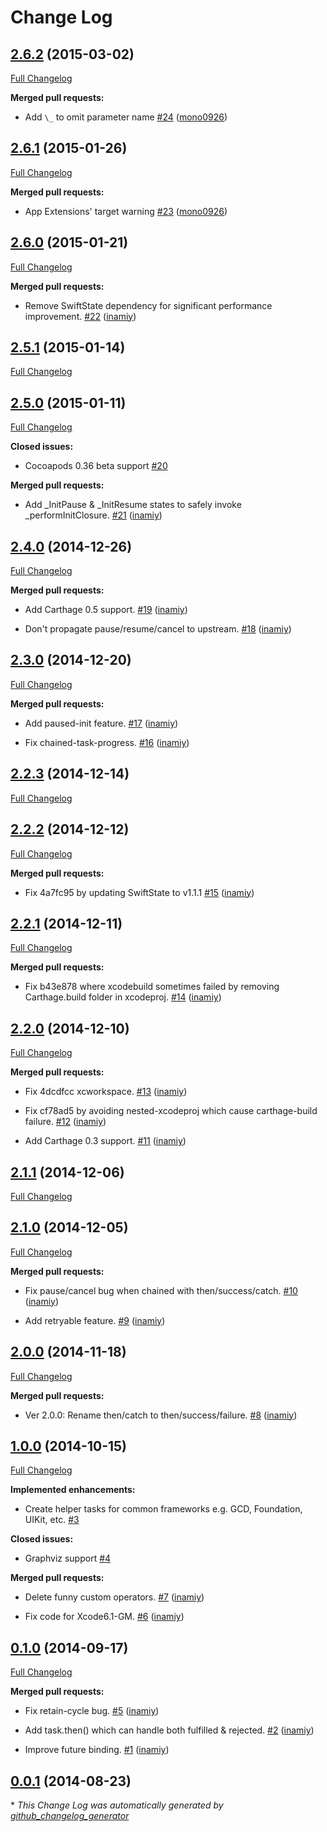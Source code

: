 # Change Log

## [2.6.2](https://github.com/ReactKit/SwiftTask/tree/2.6.2) (2015-03-02)

[Full Changelog](https://github.com/ReactKit/SwiftTask/compare/2.6.1...2.6.2)

**Merged pull requests:**

- Add `\_` to omit parameter name [\#24](https://github.com/ReactKit/SwiftTask/pull/24) ([mono0926](https://github.com/mono0926))

## [2.6.1](https://github.com/ReactKit/SwiftTask/tree/2.6.1) (2015-01-26)

[Full Changelog](https://github.com/ReactKit/SwiftTask/compare/2.6.0...2.6.1)

**Merged pull requests:**

- App Extensions' target warning [\#23](https://github.com/ReactKit/SwiftTask/pull/23) ([mono0926](https://github.com/mono0926))

## [2.6.0](https://github.com/ReactKit/SwiftTask/tree/2.6.0) (2015-01-21)

[Full Changelog](https://github.com/ReactKit/SwiftTask/compare/2.5.1...2.6.0)

**Merged pull requests:**

- Remove SwiftState dependency for significant performance improvement. [\#22](https://github.com/ReactKit/SwiftTask/pull/22) ([inamiy](https://github.com/inamiy))

## [2.5.1](https://github.com/ReactKit/SwiftTask/tree/2.5.1) (2015-01-14)

[Full Changelog](https://github.com/ReactKit/SwiftTask/compare/2.5.0...2.5.1)

## [2.5.0](https://github.com/ReactKit/SwiftTask/tree/2.5.0) (2015-01-11)

[Full Changelog](https://github.com/ReactKit/SwiftTask/compare/2.4.0...2.5.0)

**Closed issues:**

- Cocoapods 0.36 beta support [\#20](https://github.com/ReactKit/SwiftTask/issues/20)

**Merged pull requests:**

- Add \_InitPause & \_InitResume states to safely invoke \_performInitClosure. [\#21](https://github.com/ReactKit/SwiftTask/pull/21) ([inamiy](https://github.com/inamiy))

## [2.4.0](https://github.com/ReactKit/SwiftTask/tree/2.4.0) (2014-12-26)

[Full Changelog](https://github.com/ReactKit/SwiftTask/compare/2.3.0...2.4.0)

**Merged pull requests:**

- Add Carthage 0.5 support. [\#19](https://github.com/ReactKit/SwiftTask/pull/19) ([inamiy](https://github.com/inamiy))

- Don't propagate pause/resume/cancel to upstream. [\#18](https://github.com/ReactKit/SwiftTask/pull/18) ([inamiy](https://github.com/inamiy))

## [2.3.0](https://github.com/ReactKit/SwiftTask/tree/2.3.0) (2014-12-20)

[Full Changelog](https://github.com/ReactKit/SwiftTask/compare/2.2.3...2.3.0)

**Merged pull requests:**

- Add paused-init feature. [\#17](https://github.com/ReactKit/SwiftTask/pull/17) ([inamiy](https://github.com/inamiy))

- Fix chained-task-progress. [\#16](https://github.com/ReactKit/SwiftTask/pull/16) ([inamiy](https://github.com/inamiy))

## [2.2.3](https://github.com/ReactKit/SwiftTask/tree/2.2.3) (2014-12-14)

[Full Changelog](https://github.com/ReactKit/SwiftTask/compare/2.2.2...2.2.3)

## [2.2.2](https://github.com/ReactKit/SwiftTask/tree/2.2.2) (2014-12-12)

[Full Changelog](https://github.com/ReactKit/SwiftTask/compare/2.2.1...2.2.2)

**Merged pull requests:**

- Fix 4a7fc95 by updating SwiftState to v1.1.1 [\#15](https://github.com/ReactKit/SwiftTask/pull/15) ([inamiy](https://github.com/inamiy))

## [2.2.1](https://github.com/ReactKit/SwiftTask/tree/2.2.1) (2014-12-11)

[Full Changelog](https://github.com/ReactKit/SwiftTask/compare/2.2.0...2.2.1)

**Merged pull requests:**

- Fix b43e878 where xcodebuild sometimes failed by removing Carthage.build folder in xcodeproj. [\#14](https://github.com/ReactKit/SwiftTask/pull/14) ([inamiy](https://github.com/inamiy))

## [2.2.0](https://github.com/ReactKit/SwiftTask/tree/2.2.0) (2014-12-10)

[Full Changelog](https://github.com/ReactKit/SwiftTask/compare/2.1.1...2.2.0)

**Merged pull requests:**

- Fix 4dcdfcc xcworkspace. [\#13](https://github.com/ReactKit/SwiftTask/pull/13) ([inamiy](https://github.com/inamiy))

- Fix cf78ad5 by avoiding nested-xcodeproj which cause carthage-build failure. [\#12](https://github.com/ReactKit/SwiftTask/pull/12) ([inamiy](https://github.com/inamiy))

- Add Carthage 0.3 support. [\#11](https://github.com/ReactKit/SwiftTask/pull/11) ([inamiy](https://github.com/inamiy))

## [2.1.1](https://github.com/ReactKit/SwiftTask/tree/2.1.1) (2014-12-06)

[Full Changelog](https://github.com/ReactKit/SwiftTask/compare/2.1.0...2.1.1)

## [2.1.0](https://github.com/ReactKit/SwiftTask/tree/2.1.0) (2014-12-05)

[Full Changelog](https://github.com/ReactKit/SwiftTask/compare/2.0.0...2.1.0)

**Merged pull requests:**

- Fix pause/cancel bug when chained with then/success/catch. [\#10](https://github.com/ReactKit/SwiftTask/pull/10) ([inamiy](https://github.com/inamiy))

- Add retryable feature. [\#9](https://github.com/ReactKit/SwiftTask/pull/9) ([inamiy](https://github.com/inamiy))

## [2.0.0](https://github.com/ReactKit/SwiftTask/tree/2.0.0) (2014-11-18)

[Full Changelog](https://github.com/ReactKit/SwiftTask/compare/1.0.0...2.0.0)

**Merged pull requests:**

- Ver 2.0.0: Rename then/catch to then/success/failure. [\#8](https://github.com/ReactKit/SwiftTask/pull/8) ([inamiy](https://github.com/inamiy))

## [1.0.0](https://github.com/ReactKit/SwiftTask/tree/1.0.0) (2014-10-15)

[Full Changelog](https://github.com/ReactKit/SwiftTask/compare/0.1.0...1.0.0)

**Implemented enhancements:**

- Create helper tasks for common frameworks e.g. GCD, Foundation, UIKit, etc. [\#3](https://github.com/ReactKit/SwiftTask/issues/3)

**Closed issues:**

- Graphviz support [\#4](https://github.com/ReactKit/SwiftTask/issues/4)

**Merged pull requests:**

- Delete funny custom operators. [\#7](https://github.com/ReactKit/SwiftTask/pull/7) ([inamiy](https://github.com/inamiy))

- Fix code for Xcode6.1-GM. [\#6](https://github.com/ReactKit/SwiftTask/pull/6) ([inamiy](https://github.com/inamiy))

## [0.1.0](https://github.com/ReactKit/SwiftTask/tree/0.1.0) (2014-09-17)

[Full Changelog](https://github.com/ReactKit/SwiftTask/compare/0.0.1...0.1.0)

**Merged pull requests:**

- Fix retain-cycle bug. [\#5](https://github.com/ReactKit/SwiftTask/pull/5) ([inamiy](https://github.com/inamiy))

- Add task.then\(\) which can handle both fulfilled & rejected. [\#2](https://github.com/ReactKit/SwiftTask/pull/2) ([inamiy](https://github.com/inamiy))

- Improve future binding. [\#1](https://github.com/ReactKit/SwiftTask/pull/1) ([inamiy](https://github.com/inamiy))

## [0.0.1](https://github.com/ReactKit/SwiftTask/tree/0.0.1) (2014-08-23)



\* *This Change Log was automatically generated by [github_changelog_generator](https://github.com/skywinder/Github-Changelog-Generator)*